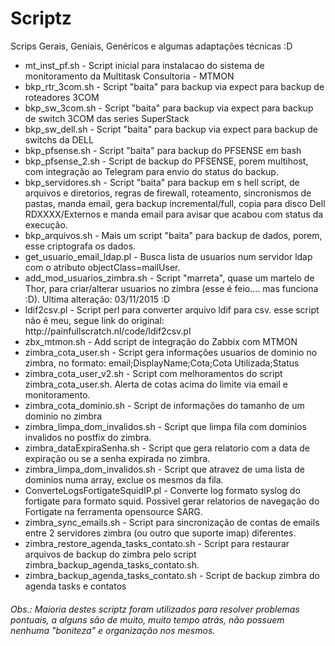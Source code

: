 # Scriptz 
Scrips Gerais, Geniais, Genéricos e algumas adaptações técnicas  :D <br>

<ul> 
 <li> mt_inst_pf.sh - Script inicial para instalacao do sistema de monitoramento da Multitask Consultoria - MTMON</li> 
 <li> bkp_rtr_3com.sh - Script "baita" para backup via expect para backup de roteadores 3COM</li>
 <li> bkp_sw_3com.sh - Script "baita" para backup via expect para backup de switch 3COM das series SuperStack</li>
 <li> bkp_sw_dell.sh - Script "baita" para backup via expect para backup de switchs da DELL </li>
 <li> bkp_pfsense.sh - Script "baita" para backup do PFSENSE em bash</li>
 <li> bkp_pfsense_2.sh	- Script de backup do PFSENSE, porem multihost, com integração ao Telegram para envio do status do backup. </li>
 <li> bkp_servidores.sh - Script "baita" para backup em s hell script, de arquivos e diretorios, regras de firewall, roteamento, sincronismos de pastas, manda email, gera backup incremental/full, copia para disco Dell RDXXXX/Externos e manda email para avisar que acabou com status da execução. </li>
 <li> bkp_arquivos.sh - Mais um script "baita" para backup de dados, porem, esse criptografa os dados.</li>
 <li> get_usuario_email_ldap.pl - Busca lista de usuarios num servidor ldap  com o atributo objectClass=mailUser.
 <li> add_mod_usuarios_zimbra.sh - Script "marreta", quase um martelo de Thor, para criar/alterar usuarios no zimbra (esse é feio.... mas funciona :D). Ultima alteração: 03/11/2015 :D
  <li> ldif2csv.pl - Script perl para converter arquivo ldif para csv.
       esse script não é meu, segue link do original: http://painfullscratch.nl/code/ldif2csv.pl </li>
 <li> zbx_mtmon.sh - Add script de integração do Zabbix com  MTMON </li>
 <li> zimbra_cota_user.sh	- Script gera informações usuarios de dominio no zimbra, no formato: email;DisplayName;Cota;Cota Utilizada;Status </li>
 <li> zimbra_cota_user_v2.sh - Script com melhoramentos do script zimbra_cota_user.sh. Alerta de cotas acima do limite via email e monitoramento.
 <li> zimbra_cota_dominio.sh - Script de informações do tamanho de um dominio no zimbra </li>
 <li> zimbra_limpa_dom_invalidos.sh - Script que limpa fila com dominios invalidos no postfix do zimbra.  </li>
 <li> zimbra_dataExpiraSenha.sh	- Script que gera relatorio com a data de expiração ou se a senha expirada no zimbra.   </li>
 <li> zimbra_limpa_dom_invalidos.sh - Script que atravez de uma lista de dominios numa array, exclue os mesmos da fila. </li>
 <li> ConverteLogsFortigateSquidIP.pl - Converte log formato syslog do fortigate para formato squid. Possivel gerar relatorios de navegação do Fortigate na ferramenta opensource SARG.
 <li> zimbra_sync_emails.sh - Script para sincronização de contas de emails entre 2 servidores zimbra (ou outro que suporte imap) diferentes. 
 <li> zimbra_restore_agenda_tasks_contato.sh	- Script para restaurar arquivos de backup do zimbra pelo script zimbra_backup_agenda_tasks_contato.sh.
 <li> zimbra_backup_agenda_tasks_contato.sh	- Script de backup zimbra do agenda tasks e contatos
</ul> 
 
<h6>
Obs.: Maioria destes scriptz foram utilizados para resolver problemas pontuais, a alguns são de muito, muito tempo atrás, não possuem nenhuma "boniteza" e organização nos mesmos.
</h6>
